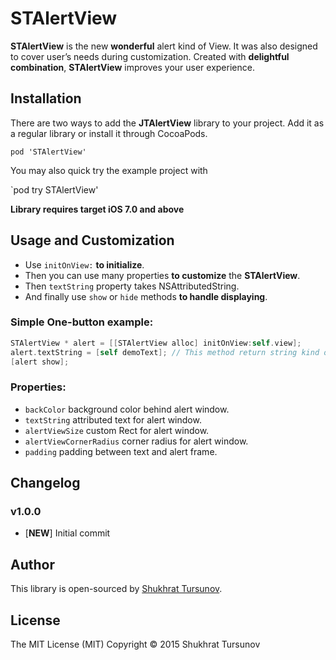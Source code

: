 # STAlertView

**STAlertView** is the new **wonderful** alert kind of View. It was also designed to cover user’s needs during customization. Created with **delightful combination**, **STAlertView** improves your user experience.

## Installation
There are two ways to add the **JTAlertView** library to your project. Add it as a regular library or install it through CocoaPods.

`pod 'STAlertView'`

You may also quick try the example project with

`pod try STAlertView'

**Library requires target iOS 7.0 and above**

## Usage and Customization

- Use `initOnView:` **to initialize**.
- Then you can use many properties **to customize** the **STAlertView**. 
- Then `textString` property takes NSAttributedString.
- And finally use `show` or `hide` methods **to handle displaying**.

### Simple One-button example:

```objective-c
STAlertView * alert = [[STAlertView alloc] initOnView:self.view];
alert.textString = [self demoText]; // This method return string kind of class NSAttributedString.
[alert show];
```

### Properties:

- `backColor` background color behind alert window.
- `textString` attributed text for alert window.
- `alertViewSize` custom Rect for alert window.
- `alertViewCornerRadius` corner radius for alert window.
- `padding` padding between text and alert frame.

## Changelog

### v1.0.0
- [**NEW**] Initial commit

## Author
This library is open-sourced by [Shukhrat Tursunov](http://stursunov.com).

## License
The MIT License (MIT)
Copyright © 2015 Shukhrat Tursunov